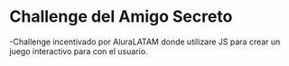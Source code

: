 <h1> Challenge del Amigo Secreto</h1>
  
-Challenge incentivado por AluraLATAM donde utilizare JS para crear un juego interactivo para con el usuario.
